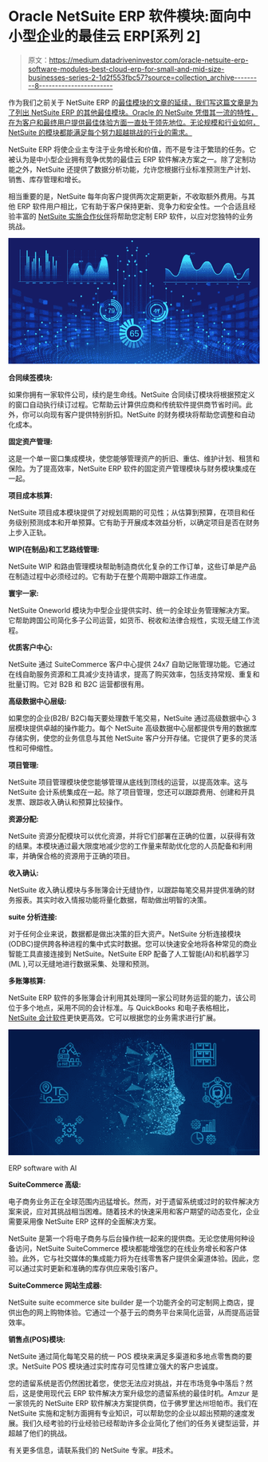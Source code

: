 # Oracle NetSuite ERP 软件模块:面向中小型企业的最佳云 ERP[系列 2]

> 原文：<https://medium.datadriveninvestor.com/oracle-netsuite-erp-software-modules-best-cloud-erp-for-small-and-mid-size-businesses-series-2-1d2f553fbc57?source=collection_archive---------8----------------------->

作为我们之前关于 NetSuite ERP 的[最佳模块的文章的延续，我们写这篇文章是为了列出 NetSuite ERP 的其他最佳模块。Oracle 的 NetSuite 凭借其一流的特性，在为客户和最终用户提供最佳体验方面一直处于领先地位。无论规模和行业如何，NetSuite 的模块都能满足每个努力超越挑战的行业的需求。](https://medium.com/datadriveninvestor/netsuite-erp-software-modules-the-best-cloud-erp-solution-for-growing-businesses-series-1-af548cd9cea)

NetSuite ERP 将使企业主专注于业务增长和价值，而不是专注于繁琐的任务。它被认为是中小型企业拥有竞争优势的最佳云 ERP 软件解决方案之一。除了定制功能之外，NetSuite 还提供了数据分析功能，允许您根据行业标准预测生产计划、销售、库存管理和增长。

相当重要的是，NetSuite 每年向客户提供两次定期更新，不收取额外费用。与其他 ERP 软件用户相比，它有助于客户保持更新、竞争力和安全性。一个合适且经验丰富的 [NetSuite 实施合作伙伴](https://amzur.com/netsuite/)将帮助您定制 ERP 软件，以应对您独特的业务挑战。

![](img/cfa6c4c653b1fd89b36035bcd2d96900.png)

**合同续签模块:**

如果你拥有一家软件公司，续约是生命线。NetSuite 合同续订模块将根据预定义的窗口自动执行续订过程。它帮助云计算供应商和传统软件提供商节省时间。此外，你可以向现有客户提供特别折扣。NetSuite 的财务模块将帮助您调整和自动化成本。

**固定资产管理:**

这是一个单一窗口集成模块，使您能够管理资产的折旧、重估、维护计划、租赁和保险。为了提高效率，NetSuite ERP 软件的固定资产管理模块与财务模块集成在一起。

**项目成本核算:**

NetSuite 项目成本模块提供了对规划周期的可见性；从估算到预算，在项目和任务级别预测成本和开单预算。它有助于开展成本效益分析，以确定项目是否在财务上步入正轨。

**WIP(在制品)和工艺路线管理:**

NetSuite WIP 和路由管理模块帮助制造商优化复杂的工作订单，这些订单是产品在制造过程中必须经过的。它有助于在整个周期中跟踪工作进度。

**寰宇一家:**

NetSuite Oneworld 模块为中型企业提供实时、统一的全球业务管理解决方案。它帮助跨国公司简化多子公司运营，如货币、税收和法律合规性，实现无缝工作流程。

**优质客户中心:**

NetSuite 通过 SuiteCommerce 客户中心提供 24x7 自助记账管理功能。它通过在线自助服务资源和工具减少支持请求，提高了购买效率，包括支持常规、重复和批量订购。它对 B2B 和 B2C 运营都很有用。

**高级数据中心层级:**

如果您的企业(B2B/ B2C)每天要处理数千笔交易，NetSuite 通过高级数据中心 3 层模块提供卓越的操作能力。每个 NetSuite 高级数据中心层都提供专用的数据库存储实例，使您的业务信息与其他 NetSuite 客户分开存储。它提供了更多的灵活性和可伸缩性。

**项目管理:**

NetSuite 项目管理模块使您能够管理从底线到顶线的运营，以提高效率。这与 NetSuite 会计系统集成在一起。除了项目管理，您还可以跟踪费用、创建和开具发票、跟踪收入确认和预算比较操作。

**资源分配:**

NetSuite 资源分配模块可以优化资源，并将它们部署在正确的位置，以获得有效的结果。本模块通过最大限度地减少您的工作量来帮助优化您的人员配备和利用率，并确保合格的资源用于正确的项目。

**收入确认:**

NetSuite 收入确认模块与多账簿会计无缝协作，以跟踪每笔交易并提供准确的财务报表。其实时收入情报功能将量化数据，帮助做出明智的决策。

**suite 分析连接:**

对于任何企业来说，数据都是做出决策的巨大资产。NetSuite 分析连接模块(ODBC)提供跨各种进程的集中式实时数据。您可以快速安全地将各种常见的商业智能工具直接连接到 NetSuite。NetSuite ERP 配备了人工智能(AI)和机器学习(ML ),可以无缝地进行数据采集、处理和预测。

**多账簿核算:**

NetSuite ERP 软件的多账簿会计利用其处理同一家公司财务运营的能力，该公司位于多个地点，采用不同的会计标准。与 QuickBooks 和电子表格相比， [NetSuite 会计软件](https://amzur.com/blog/netsuite-erp-accounting-software-how-it-outperforms-spreadsheets-and-quickbooks/)更快更高效。它可以根据您的业务需求进行扩展。

![](img/40a0637dab18624734e8d9f666b10dca.png)

ERP software with AI

**SuiteCommerce 高级:**

电子商务业务正在全球范围内迅猛增长。然而，对于遗留系统或过时的软件解决方案来说，应对其挑战相当困难。随着技术的快速采用和客户期望的动态变化，企业需要采用像 NetSuite ERP 这样的全面解决方案。

NetSuite 是第一个将电子商务与后台操作统一起来的提供商。无论您使用何种设备访问，NetSuite SuiteCommerce 模块都能增强您的在线业务增长和客户体验。此外，它与社交媒体的集成能力将为在线零售客户提供全渠道体验。因此，您可以通过实时更新和准确的库存供应来吸引客户。

**SuiteCommerce 网站生成器:**

NetSuite suite ecommerce site builder 是一个功能齐全的可定制网上商店，提供出色的网上购物体验。它通过一个基于云的商务平台来简化运营，从而提高运营效率。

**销售点(POS)模块:**

NetSuite 通过简化每笔交易的统一 POS 模块来满足多渠道和多地点零售商的要求。NetSuite POS 模块通过实时库存可见性建立强大的客户忠诚度。

您的遗留系统是否仍然困扰着您，使您无法应对挑战，并在市场竞争中落后？然后，这是使用现代云 ERP 软件解决方案升级您的遗留系统的最佳时机。Amzur 是一家领先的 NetSuite ERP 软件解决方案提供商，位于佛罗里达州坦帕市。我们在 NetSuite 实施和定制方面拥有专业知识，可以帮助您的企业以超出预期的速度发展。我们久经考验的行业经验已经帮助许多企业简化了他们的任务关键型运营，并超越了他们的挑战。

有关更多信息，请联系我们的 NetSuite 专家。#技术。